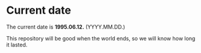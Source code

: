 # Current date

The current date is **1995.06.12.** (YYYY.MM.DD.)

This repository will be good when the world ends, so we will know how long it lasted.